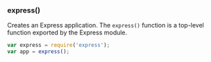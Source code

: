 <section markdown="1">
<h3 id='app.express'>express()</h3>

Creates an Express application.
The `express()` function is a top-level function exported by the Express module.

~~~js
var express = require('express');
var app = express();
~~~
</section>
